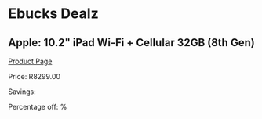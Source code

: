 
# Ebucks Dealz
## Apple: 10.2" iPad Wi-Fi + Cellular 32GB (8th Gen)
[Product Page](https://www.ebucks.com/web/shop/productSelected.do?prodId=1047474524&catId=247215548)

Price: R8299.00

Savings: 

Percentage off: %
	